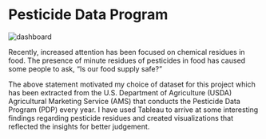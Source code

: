 # Pesticide Data Program

![dashboard](https://user-images.githubusercontent.com/39716074/40748590-c735081a-6415-11e8-9219-8e12ab3296f2.png)

Recently, increased attention has been focused on chemical residues in food. The presence of minute residues of pesticides in food has caused some people to ask, “Is our food supply safe?” 

The above statement motivated my choice of dataset for this project which has been extracted from the U.S. Department of Agriculture (USDA) Agricultural Marketing Service (AMS) that conducts the Pesticide Data Program (PDP) every year. I have used Tableau to arrive at some interesting findings regarding pesticide residues and created visualizations that reflected the insights for better judgement.
